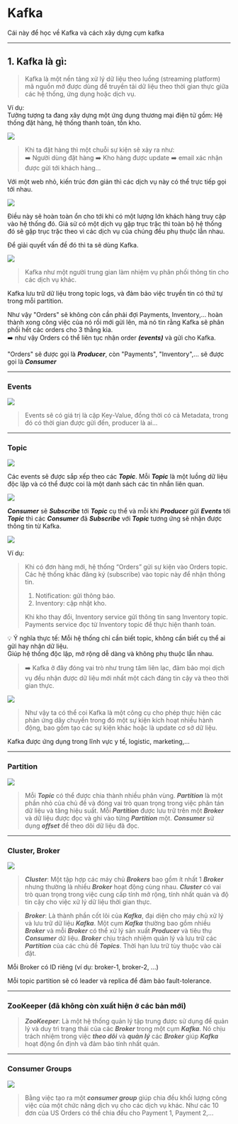 # Kafka

Cái này để học về Kafka và cách xây dựng cụm kafka

---
## 1. Kafka là gì:

>Kafka là một nền tảng xử lý dữ liệu theo luồng (streaming platform) mã nguồn mở được dùng để truyền tải dữ liệu theo thời gian thực giữa các hệ thống, ứng dụng hoặc dịch vụ.

Ví dụ:  
Tưởng tượng ta đang xây dựng một ứng dụng thương mại điện tử gồm: Hệ thống đặt hàng, hệ thống thanh toán, tồn kho.

![](img/Realistic_example.png)

>Khi ta đặt hàng thì một chuỗi sự kiện sẽ xảy ra như:  
:arrow_right: Người dùng đặt hàng :arrow_right: Kho hàng được update :arrow_right: email xác nhận được gửi tới khách hàng...

Với một web nhỏ, kiến trúc đơn giản thì các dịch vụ này có thể trực tiếp gọi tới nhau.

![](img/Simple_architecture.png)

Điều này sẽ hoàn toàn ổn cho tới khi có một lượng lớn khách hàng truy cập vào hệ thống đó. Giả sử có một dịch vụ gặp trục trặc thì toàn bộ hệ thống đó sẽ gặp trục trặc theo vì các dịch vụ của chúng đều phụ thuộc lẫn nhau.

Để giải quyết vấn đề đó thì ta sẽ dùng Kafka.

![](img/How_Kafka_works.png)

>Kafka như một người trung gian làm nhiệm vụ phân phối thông tin cho các dịch vụ khác.

Kafka lưu trữ dữ liệu trong topic logs, và đảm bảo việc truyền tin có thứ tự trong mỗi partition.

Như vậy "Orders" sẽ không còn cần phải đợi Payments, Inventory,... hoàn thành xong công việc của nó rồi mới gửi lên, mà nó tin rằng Kafka sẽ phân phối hết các orders cho 3 thằng kia.  
:arrow_right: như vậy Orders có thể liên tục nhận order ***(events)*** và gửi cho Kafka.

"Orders" sẽ được gọi là ***Producer***, còn "Payments", "Inventory",... sẽ được gọi là ***Consumer***

---

### Events

![](img/Events_structure.png)

>Events sẽ có giá trị là cặp Key-Value, đồng thời có cả Metadata, trong đó có thời gian được gửi đến, producer là ai...

---

### Topic

![](img/Where_to_save_events.png)

Các events sẽ được sắp xếp theo các ***Topic***. Mỗi ***Topic*** là một luồng dữ liệu độc lập và có thể được coi là một danh sách các tin nhắn liên quan.

![](img/Where_to_save_events_1.png)

***Consumer*** sẽ ***Subscribe*** tới ***Topic*** cụ thể và mỗi khi ***Producer*** gửi ***Events*** tới ***Topic*** thì các ***Consumer*** đã ***Subscribe*** với ***Topic*** tương ứng sẽ nhận được thông tin từ Kafka.

![](img/Example_of_topics_in_action.png)

Ví dụ:
> Khi có đơn hàng mới, hệ thống “Orders” gửi sự kiện vào Orders topic. Các hệ thống khác đăng ký (subscribe) vào topic này để nhận thông tin.  
>1. Notification: gửi thông báo.  
>2. Inventory: cập nhật kho.  
>
>Khi kho thay đổi, Inventory service gửi thông tin sang Inventory topic.  
Payments service đọc từ Inventory topic để thực hiện thanh toán.

:bulb: Ý nghĩa thực tế: Mỗi hệ thống chỉ cần biết topic, không cần biết cụ thể ai gửi hay nhận dữ liệu.  
Giúp hệ thống độc lập, mở rộng dễ dàng và không phụ thuộc lẫn nhau.

>:arrow_right: Kafka ở đây đóng vai trò như trung tâm liên lạc, đảm bảo mọi dịch vụ đều nhận được dữ liệu mới nhất một cách đáng tin cậy và theo thời gian thực.

![](img/What_is_Kafka.png)

>Như vậy ta có thể coi Kafka là một công cụ cho phép thực hiện các phản ứng dây chuyền trong đó một sự kiện kích hoạt nhiều hành động, bao gồm tạo các sự kiện khác hoặc là update cơ sở dữ liệu.

Kafka được ứng dụng trong lĩnh vực y tế, logistic, marketing,...

---

### Partition

![](img/Partition_in_Kafka.png)

>Mỗi ***Topic*** có thể được chia thành nhiều phân vùng. ***Partition*** là một phần nhỏ của chủ đề và đóng vai trò quan trọng trong việc phân tán dữ liệu và tăng hiệu suất. Mỗi ***Partition*** được lưu trữ trên một ***Broker*** và dữ liệu được đọc và ghi vào từng ***Partition*** một. ***Consumer*** sử dụng ***offset*** để theo dõi dữ liệu đã đọc.

---

### Cluster, Broker

![](img/Kafka_cluster.png)

>***Cluster***: Một tập hợp các máy chủ ***Brokers*** bao gồm ít nhất 1 ***Broker*** nhưng thường là nhiều ***Broker*** hoạt động cùng nhau. ***Cluster*** có vai trò quan trọng trong việc cung cấp tính mở rộng, tính nhất quán và độ tin cậy cho việc xử lý dữ liệu thời gian thực.  

>***Broker***: Là thành phần cốt lõi của ***Kafka***, đại diện cho máy chủ xử lý và lưu trữ dữ liệu ***Kafka***. Một cụm ***Kafka*** thường bao gồm nhiều ***Broker*** và mỗi ***Broker*** có thể xử lý sản xuất ***Producer*** và tiêu thụ ***Consumer*** dữ liệu. ***Broker*** chịu trách nhiệm quản lý và lưu trữ các ***Partition*** của các chủ đề ***Topics***. Thời hạn lưu trữ tùy thuộc vào cài đặt.

Mỗi Broker có ID riêng (ví dụ: broker-1, broker-2, …)

Mỗi topic partition sẽ có leader và replica để đảm bảo fault-tolerance.

---

### ZooKeeper (đã không còn xuất hiện ở các bản mới)

>***ZooKeeper***: Là một hệ thống quản lý tập trung được sử dụng để quản lý và duy trì trạng thái của các ***Broker*** trong một cụm ***Kafka***. Nó chịu trách nhiệm trong việc ***theo dõi*** và ***quản lý*** các ***Broker*** giúp ***Kafka*** hoạt động ổn định và đảm bảo tính nhất quán.

---

### Consumer Groups

![](img/Consumer_groups.png)

>Bằng việc tạo ra một ***consumer group*** giúp chia đều khối lượng công việc của một chức năng dịch vụ cho các dịch vụ khác. Như các 10 đơn của US Orders có thể chia đều cho Payment 1, Payment 2,...
